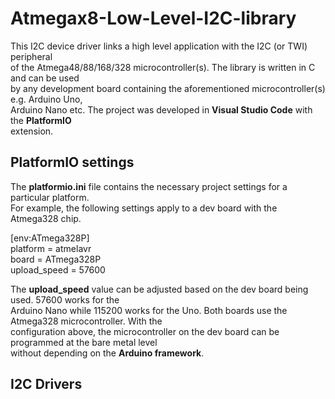 # Atmegax8-Low-Level-I2C-library  

This I2C device driver links a high level application with the I2C (or TWI) peripheral  
of the Atmega48/88/168/328 microcontroller(s). The library is written in C and can be used  
by any development board containing the aforementioned microcontroller(s) e.g. Arduino Uno,  
Arduino Nano etc. The project was developed in **Visual Studio Code** with the **PlatformIO**  
extension.  

## PlatformIO settings  
The **platformio.ini** file contains the necessary project settings for a particular platform.  
For example, the following settings apply to a dev board with the Atmega328 chip.  

[env:ATmega328P]  
platform = atmelavr  
board = ATmega328P  
upload_speed = 57600 

The **upload_speed** value can be adjusted based on the dev board being used. 57600 works for the  
Arduino Nano while 115200 works for the Uno. Both boards use the Atmega328 microcontroller. With the  
configuration above, the microcontroller on the dev board can be programmed at the bare metal level  
without depending on the **Arduino framework**.  

## I2C Drivers  
